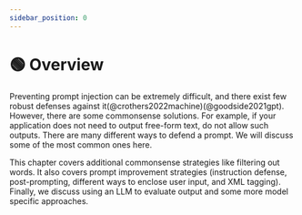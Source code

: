 ```yaml
---
sidebar_position: 0
---
```


# 🟢 Overview

Preventing prompt injection can be extremely difficult, and there exist few robust defenses against it(@crothers2022machine)(@goodside2021gpt). However, there are some commonsense solutions. For example, if your application does not need to output free-form text, do not allow such outputs. There are many different ways to defend a prompt. We will discuss some of the most common ones here.

This chapter covers additional commonsense strategies like filtering out words. It also covers prompt improvement strategies (instruction defense, post-prompting, different ways to enclose user input, and XML tagging). Finally, we discuss using an LLM to evaluate output and some more model specific approaches.
